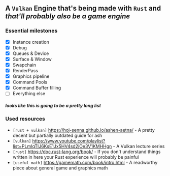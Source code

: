 ## A `Vulkan` Engine that's being made with `Rust` and *that'll probably also be a game engine*


### Essential milestones
- [x] Instance creation
- [x] Debug
- [x] Queues & Device
- [x] Surface & Window
- [x] Swapchain
- [x] RenderPass
- [x] Graphics pipeline
- [x] Command Pools
- [x] Command Buffer filling
- [ ] Everything else
##### looks like this is going to be a pretty long list

### Used resources
- `[rust + vulkan]` https://hoj-senna.github.io/ashen-aetna/ - A pretty decent but partially outdated guide for ash
- `[vulkan]`        https://www.youtube.com/playlist?list=PLmIqTlJ6KsE1Jx5HV4sd2jOe3V1KMHHgn - A Vulkan lecture series
- `[rust]`          https://doc.rust-lang.org/book/ - If you don't understand things written in here your Rust experience will probably be painful
- `[useful math]`   https://gamemath.com/book/intro.html - A readworthy piece about general game and graphics math 
